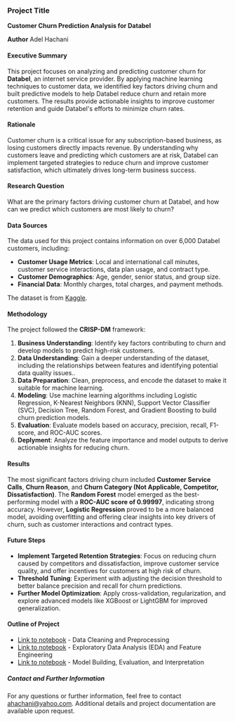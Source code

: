 ### Project Title
**Customer Churn Prediction Analysis for Databel**

**Author**
Adel Hachani

#### Executive Summary
This project focuses on analyzing and predicting customer churn for **Databel**, an internet service provider. By applying machine learning techniques to customer data, we identified key factors driving churn and built predictive models to help Databel reduce churn and retain more customers. The results provide actionable insights to improve customer retention and guide Databel's efforts to minimize churn rates.

#### Rationale
Customer churn is a critical issue for any subscription-based business, as losing customers directly impacts revenue. By understanding why customers leave and predicting which customers are at risk, Databel can implement targeted strategies to reduce churn and improve customer satisfaction, which ultimately drives long-term business success.

#### Research Question
What are the primary factors driving customer churn at Databel, and how can we predict which customers are most likely to churn?

#### Data Sources
The data used for this project contains information on over 6,000 Databel customers, including:
- **Customer Usage Metrics**: Local and international call minutes, customer service interactions, data plan usage, and contract type.
- **Customer Demographics**: Age, gender, senior status, and group size.
- **Financial Data**: Monthly charges, total charges, and payment methods.

The dataset is from [Kaggle](https://www.kaggle.com/datasets/yichienchong/databel-telecom-customer-churn-dataset/data).

#### Methodology
The project followed the **CRISP-DM** framework:
1. **Business Understanding**: Identify key factors contributing to churn and develop models to predict high-risk customers.
2. **Data Understanding**: Gain a deeper understanding of the dataset, including the relationships between features and identifying potential data quality issues..
3. **Data Preparation**: Clean, preprocess, and encode the dataset to make it suitable for machine learning.
4. **Modeling**: Use machine learning algorithms including Logistic Regression, K-Nearest Neighbors (KNN), Support Vector Classifier (SVC), Decision Tree, Random Forest, and Gradient Boosting to build churn prediction models.
5. **Evaluation**: Evaluate models based on accuracy, precision, recall, F1-score, and ROC-AUC scores.
6. **Deplyment**: Analyze the feature importance and model outputs to derive actionable insights for reducing churn.

#### Results
The most significant factors driving churn included **Customer Service Calls**, **Churn Reason**, and **Churn Category (Not Applicable, Competitor, Dissatisfaction)**. The **Random Forest** model emerged as the best-performing model with a **ROC-AUC score of 0.99997**, indicating strong accuracy. However, **Logistic Regression** proved to be a more balanced model, avoiding overfitting and offering clear insights into key drivers of churn, such as customer interactions and contract types.

#### Future Steps
- **Implement Targeted Retention Strategies**: Focus on reducing churn caused by competitors and dissatisfaction, improve customer service quality, and offer incentives for customers at high risk of churn.
- **Threshold Tuning**: Experiment with adjusting the decision threshold to better balance precision and recall for churn predictions.
- **Further Model Optimization**: Apply cross-validation, regularization, and explore advanced models like XGBoost or LightGBM for improved generalization.

#### Outline of Project

- [Link to notebook](https://github.com/ahachani/Final_Capstone_Chap24/blob/main/prompt_24_1_final_v1.ipynb) - Data Cleaning and Preprocessing
- [Link to notebook](https://github.com/ahachani/Final_Capstone_Chap24/blob/main/prompt_24_1_final_v1.ipynb) - Exploratory Data Analysis (EDA) and Feature Engineering
- [Link to notebook](https://github.com/ahachani/Final_Capstone_Chap24/blob/main/prompt_24_1_final_v1.ipynb) - Model Building, Evaluation, and Interpretation

##### Contact and Further Information
For any questions or further information, feel free to contact ahachani@yahoo.com. Additional details and project documentation are available upon request.
